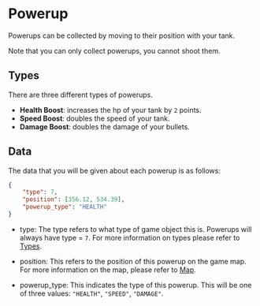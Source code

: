 # Powerup

Powerups can be collected by moving to their position with your tank.

Note that you can only collect powerups, you cannot shoot them.

## Types

There are three different types of powerups.

* **Health Boost**: increases the hp of your tank by `2` points.
* **Speed Boost**: doubles the speed of your tank.
* **Damage Boost**: doubles the damage of your bullets.

## Data

The data that you will be given about each powerup is as follows:

```json
{
    "type": 7,
    "position": [356.12, 534.39],
    "powerup_type": "HEALTH"
}
```

* type: The type refers to what type of game object this is. Powerups will always have type = `7`.
For more information on types please refer to [Types](../game_logic/types.md).

* position: This refers to the position of this powerup on the game map.
For more information on the map, please refer to [Map](../game_logic/map.md).

* powerup_type: This indicates the type of this powerup. This will be one of three values: `"HEALTH"`, `"SPEED"`, `"DAMAGE"`.
